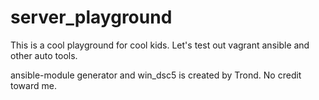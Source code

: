 # server_playground
This is a cool playground for cool kids. Let's test out vagrant ansible and other auto tools.

ansible-module generator and win_dsc5 is created by Trond. No credit toward me.
